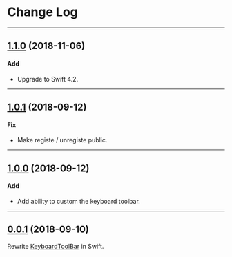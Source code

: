# Change Log

-----

## [1.1.0](https://github.com/EFPrefix/EFKeyboardToolBar/releases/tag/1.1.0) (2018-11-06)

#### Add

* Upgrade to Swift 4.2.

---

## [1.0.1](https://github.com/EFPrefix/EFKeyboardToolBar/releases/tag/1.0.1) (2018-09-12)

#### Fix

* Make registe / unregiste public.

---

## [1.0.0](https://github.com/EFPrefix/EFKeyboardToolBar/releases/tag/1.0.0) (2018-09-12)

#### Add

* Add ability to custom the keyboard toolbar.

---

## [0.0.1](https://github.com/EFPrefix/EFKeyboardToolBar/releases/tag/0.0.1) (2018-09-10)

Rewrite [KeyboardToolBar](https://github.com/Jiar/KeyboardToolBar) in Swift.